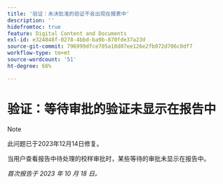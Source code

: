 ```yaml
---
title: '验证：未决批准的验证不会出现在报表中'
description: ''
hidefromtoc: true
feature: Digital Content and Documents
exl-id: e324848f-0278-4bbd-ba9b-870fde37a23d
source-git-commit: 796999dfce705a18d07ee126e2fb072d706c0df7
workflow-type: tm+mt
source-wordcount: '51'
ht-degree: 66%

---
```


# 验证：等待审批的验证未显示在报告中

>[!NOTE]
>
>此问题已于2023年12月14日修复。

<!--WF and WFP-->

当用户查看报告中待处理的校样审批时，某些等待的审批未显示在报告中。

_首次报告于 2023 年 10 月 18 日。_
